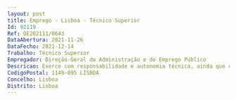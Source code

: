 ```yaml
--- 
layout: post
title: Emprego - Lisboa - Técnico Superior
Id: 92119
Ref: OE202111/0643
DataAbertura: 2021-11-26
DataFecho: 2021-12-14
Trabalho: Técnico Superior
Empregador: Direção-Geral da Administração e do Emprego Público
Descricao: Exerce com responsabilidade e autonomia técnica, ainda que com enquadramento superior qualificado, funções de produção e criação de imagem, programação e desenvolvimento de templates e layouts  formatação, paginação e arte final para impressão de publicações, nomeadamente científicas. Desenvolvimento de estratégias de comunicação e marketing digital.
CodigoPostal: 1149-095 LISBOA
Concelho: Lisboa
Distrito: Lisboa
--- 
```

